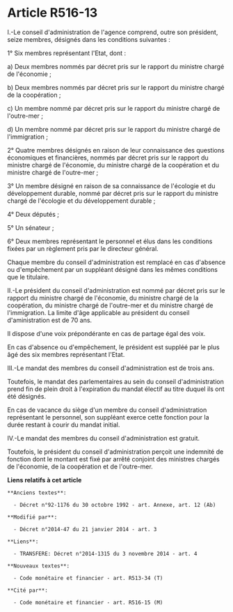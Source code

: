 # Article R516-13

I.-Le conseil d'administration de l'agence comprend, outre son président, seize membres, désignés dans les conditions
suivantes : 

1° Six membres représentant l'Etat, dont : 

a) Deux membres nommés par décret pris sur le rapport du ministre chargé de l'économie ; 

b) Deux membres nommés par décret pris sur le rapport du ministre chargé de la coopération ; 

c) Un membre nommé par décret pris sur le rapport du ministre chargé de l'outre-mer ; 

d) Un membre nommé par décret pris sur le rapport du ministre chargé de l'immigration ; 

2° Quatre membres désignés en raison de leur connaissance des questions économiques et financières, nommés par décret pris
sur le rapport du ministre chargé de l'économie, du ministre chargé de la coopération et du ministre chargé de l'outre-mer ; 

3° Un membre désigné en raison de sa connaissance de l'écologie et du développement durable, nommé par décret pris sur le
rapport du ministre chargé de l'écologie et du développement durable ; 

4° Deux députés ; 

5° Un sénateur ; 

6° Deux membres représentant le personnel et élus dans les conditions fixées par un règlement pris par le directeur général. 

Chaque membre du conseil d'administration est remplacé en cas d'absence ou d'empêchement par un suppléant désigné dans les
mêmes conditions que le titulaire. 

II.-Le président du conseil d'administration est nommé par décret pris sur le rapport du ministre chargé de l'économie, du
ministre chargé de la coopération, du ministre chargé de l'outre-mer et du ministre chargé de l'immigration. La limite d'âge
applicable au président du conseil d'aministration est de 70 ans. 

Il dispose d'une voix prépondérante en cas de partage égal des voix. 

En cas d'absence ou d'empêchement, le président est suppléé par le plus âgé des six membres représentant l'Etat. 

III.-Le mandat des membres du conseil d'administration est de trois ans. 

Toutefois, le mandat des parlementaires au sein du conseil d'administration prend fin de plein droit à l'expiration du mandat
électif au titre duquel ils ont été désignés. 

En cas de vacance du siège d'un membre du conseil d'administration représentant le personnel, son suppléant exerce cette
fonction pour la durée restant à courir du mandat initial. 

IV.-Le mandat des membres du conseil d'administration est gratuit. 

Toutefois, le président du conseil d'administration perçoit une indemnité de fonction dont le montant est fixé par arrêté
conjoint des ministres chargés de l'économie, de la coopération et de l'outre-mer.

**Liens relatifs à cet article**

	**Anciens textes**:

	  - Décret n°92-1176 du 30 octobre 1992 - art. Annexe, art. 12 (Ab)

	**Modifié par**:

	  - Décret n°2014-47 du 21 janvier 2014 - art. 3

	**Liens**:

	  - TRANSFERE: Décret n°2014-1315 du 3 novembre 2014 - art. 4

	**Nouveaux textes**:

	  - Code monétaire et financier - art. R513-34 (T)

	**Cité par**:

	  - Code monétaire et financier - art. R516-15 (M)
